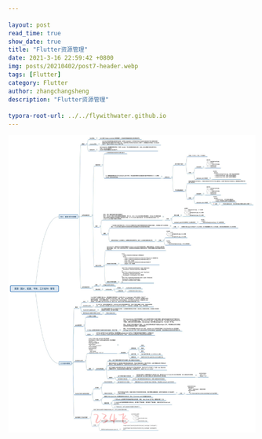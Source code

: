 ```yaml
---

layout: post
read_time: true
show_date: true
title: "Flutter资源管理"
date: 2021-3-16 22:59:42 +0800
img: posts/20210402/post7-header.webp
tags: [Flutter]
category: Flutter
author: zhangchangsheng
description: "Flutter资源管理"

typora-root-url: ../../flywithwater.github.io
---
```


![4-资源（图片、配置、字体、三方组件）管理](/assets/img/posts/Flutter/4-资源（图片、配置、字体、三方组件）管理.jpg)



